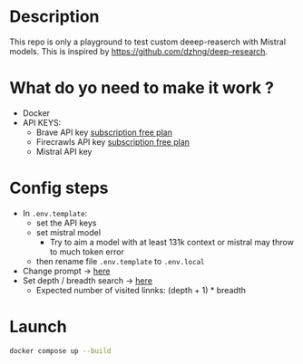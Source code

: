 # Description
This repo is only a playground to test custom deeep-reaserch with Mistral models.
This is inspired by https://github.com/dzhng/deep-research.

# What do yo need to make it work ?
- Docker
- API KEYS:
  - Brave API key [subscription free plan](https://api-dashboard.search.brave.com/app/subscriptions/subscribe)
  - Firecrawls API key [subscription free plan](https://www.firecrawl.dev/pricing)
  - Mistral API key

# Config steps 
- In `.env.template`:
  - set the API keys
  - set mistral model
    - Try to aim a model with at least 131k context or mistral may throw to much token error
  - then rename file `.env.template` to `.env.local`
- Change prompt -> [here](https://github.com/carl2g/mistral-deep-research/blob/master/src/deep-research.ts#L67)
- Set depth / breadth search -> [here](https://github.com/carl2g/mistral-deep-research/blob/master/src/deep-research.ts#L69)
  - Expected number of visited linnks: (depth + 1) * breadth

# Launch 

```bash
docker compose up --build
```
